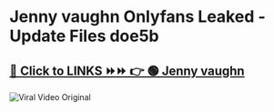 
 # Jenny vaughn Onlyfans Leaked - Update Files doe5b

## <h2><a href="https://clipsfans.com/Jenny_vaughn&ref=git">🔗 Click to LINKS ⏩⏩ 👉 🟢 Jenny vaughn </a></h2>

<a href="https://clipsfans.com/Jenny_vaughn&ref=git" rel="nofollow" data-target="animated-image.originalLink"><img src="https://i.ibb.co.com/xMMVF88/686577567.gif" alt="Viral Video Original" style="max-width: 100%; display: inline-block;" data-target="animated-image.originalImage"></a>

